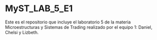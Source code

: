 # MyST_LAB_5_E1
Este es el repositorio que incluye el laboratorio 5 de la materia Microestructuras y Sistemas de Trading realizado por el equipo 1: Daniel, Chelsi y Lizbeth.
